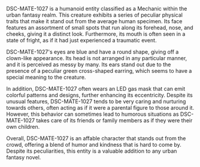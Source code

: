 DSC-MATE-1027 is a humanoid entity classified as a Mechanic within the urban fantasy realm. This creature exhibits a series of peculiar physical traits that make it stand out from the average human specimen. Its face features an assortment of small spots that run along its forehead, nose, and cheeks, giving it a distinct look. Furthermore, its mouth is often seen in a state of fright, as if it had just experienced a traumatic event.

DSC-MATE-1027's eyes are blue and have a round shape, giving off a clown-like appearance. Its head is not arranged in any particular manner, and it is perceived as messy by many. Its ears stand out due to the presence of a peculiar green cross-shaped earring, which seems to have a special meaning to the creature.

In addition, DSC-MATE-1027 often wears an LED gas mask that can emit colorful patterns and designs, further enhancing its eccentricity. Despite its unusual features, DSC-MATE-1027 tends to be very caring and nurturing towards others, often acting as if it were a parental figure to those around it. However, this behavior can sometimes lead to humorous situations as DSC-MATE-1027 takes care of its friends or family members as if they were their own children.

Overall, DSC-MATE-1027 is an affable character that stands out from the crowd, offering a blend of humor and kindness that is hard to come by. Despite its peculiarities, this entity is a valuable addition to any urban fantasy novel.